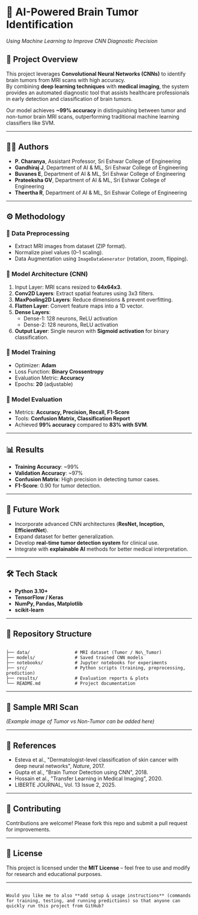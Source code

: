 # 🧠 AI-Powered Brain Tumor Identification  
*Using Machine Learning to Improve CNN Diagnostic Precision*  

## 📌 Project Overview  
This project leverages **Convolutional Neural Networks (CNNs)** to identify brain tumors from MRI scans with high accuracy.  
By combining **deep learning techniques** with **medical imaging**, the system provides an automated diagnostic tool that assists healthcare professionals in early detection and classification of brain tumors.  

Our model achieves **~99% accuracy** in distinguishing between tumor and non-tumor brain MRI scans, outperforming traditional machine learning classifiers like SVM.  

---

## 👨‍💻 Authors  
- **P. Charanya**, Assistant Professor, Sri Eshwar College of Engineering  
- **Gandhiraj J**, Department of AI & ML, Sri Eshwar College of Engineering  
- **Buvanes E**, Department of AI & ML, Sri Eshwar College of Engineering  
- **Prateeksha GV**, Department of AI & ML, Sri Eshwar College of Engineering  
- **Theertha R**, Department of AI & ML, Sri Eshwar College of Engineering  

---

## ⚙️ Methodology  
### 🔹 Data Preprocessing  
- Extract MRI images from dataset (ZIP format).  
- Normalize pixel values (0–1 scaling).  
- Data Augmentation using `ImageDataGenerator` (rotation, zoom, flipping).  

### 🔹 Model Architecture (CNN)  
1. Input Layer: MRI scans resized to **64x64x3**.  
2. **Conv2D Layers**: Extract spatial features using 3x3 filters.  
3. **MaxPooling2D Layers**: Reduce dimensions & prevent overfitting.  
4. **Flatten Layer**: Convert feature maps into a 1D vector.  
5. **Dense Layers**:  
   - Dense-1: 128 neurons, ReLU activation  
   - Dense-2: 128 neurons, ReLU activation  
6. **Output Layer**: Single neuron with **Sigmoid activation** for binary classification.  

### 🔹 Model Training  
- Optimizer: **Adam**  
- Loss Function: **Binary Crossentropy**  
- Evaluation Metric: **Accuracy**  
- Epochs: **20** (adjustable)  

### 🔹 Model Evaluation  
- Metrics: **Accuracy, Precision, Recall, F1-Score**  
- Tools: **Confusion Matrix, Classification Report**  
- Achieved **99% accuracy** compared to **83% with SVM**.  

---

## 📊 Results  
- **Training Accuracy**: ~99%  
- **Validation Accuracy**: ~97%  
- **Confusion Matrix**: High precision in detecting tumor cases.  
- **F1-Score**: 0.90 for tumor detection.  

---

## 🚀 Future Work  
- Incorporate advanced CNN architectures (**ResNet, Inception, EfficientNet**).  
- Expand dataset for better generalization.  
- Develop **real-time tumor detection system** for clinical use.  
- Integrate with **explainable AI** methods for better medical interpretation.  

---

## 🛠️ Tech Stack  
- **Python 3.10+**  
- **TensorFlow / Keras**  
- **NumPy, Pandas, Matplotlib**  
- **scikit-learn**  

---

## 📂 Repository Structure  
```

├── data/                 # MRI dataset (Tumor / No\_Tumor)
├── models/               # Saved trained CNN models
├── notebooks/            # Jupyter notebooks for experiments
├── src/                  # Python scripts (training, preprocessing, prediction)
├── results/              # Evaluation reports & plots
└── README.md             # Project documentation

```

---

## 📸 Sample MRI Scan  
*(Example image of Tumor vs Non-Tumor can be added here)*  

---

## 📜 References  
- Esteva et al., "Dermatologist-level classification of skin cancer with deep neural networks", *Nature*, 2017.  
- Gupta et al., "Brain Tumor Detection using CNN", 2018.  
- Hossain et al., "Transfer Learning in Medical Imaging", 2020.  
- LIBERTE JOURNAL, Vol. 13 Issue 2, 2025.  

---

## 🤝 Contributing  
Contributions are welcome! Please fork this repo and submit a pull request for improvements.  

---

## 📄 License  
This project is licensed under the **MIT License** – feel free to use and modify for research and educational purposes.  

---
```

Would you like me to also **add setup & usage instructions** (commands for training, testing, and running predictions) so that anyone can quickly run this project from GitHub?
